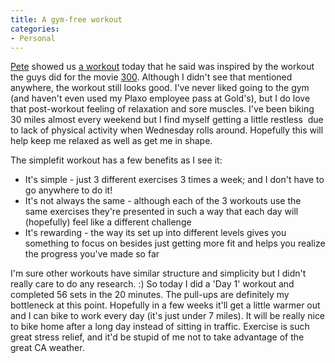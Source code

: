 ```yaml
---
title: A gym-free workout
categories:
- Personal
---
```


[Pete](http://petercurley.com/) showed us [a workout](http://www.simplefit.org/workouts.html) today that he said was inspired by the workout the guys did for the movie [300](http://www.imdb.com/title/tt0416449/). Although I didn't see that mentioned anywhere, the workout still looks good. I've never liked going to the gym (and haven't even used my Plaxo employee pass at Gold's), but I do love that post-workout feeling of relaxation and sore muscles. I've been biking 30 miles almost every weekend but I find myself getting a little restless  due to lack of physical activity when Wednesday rolls around. Hopefully this will help keep me relaxed as well as get me in shape.

The simplefit workout has a few benefits as I see it:

  * It's simple - just 3 different exercises 3 times a week; and I don't have to go anywhere to do it!
  * It's not always the same - although each of the 3 workouts use the same exercises they're presented in such a way that each day will (hopefully) feel like a different challenge
  * It's rewarding - the way its set up into different levels gives you something to focus on besides just getting more fit and helps you realize the progress you've made so far

I'm sure other workouts have similar structure and simplicity but I didn't really care to do any research. :) So today I did a 'Day 1' workout and completed 56 sets in the 20 minutes. The pull-ups are definitely my bottleneck at this point.
Hopefully in a few weeks it'll get a little warmer out and I can bike to work every day (it's just under 7 miles). It will be really nice to bike home after a long day instead of sitting in traffic. Exercise is such great stress relief, and it'd be stupid of me not to take advantage of the great CA weather.
